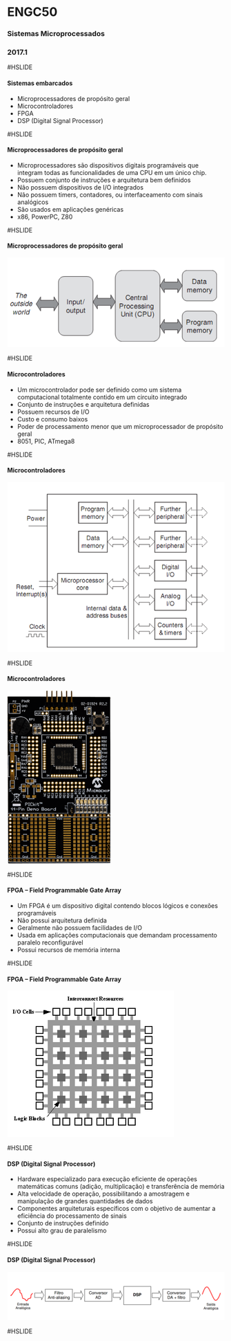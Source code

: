 
# ENGC50

### Sistemas Microprocessados

### 2017.1

#HSLIDE

#### Sistemas embarcados

- Microprocessadores de propósito geral
- Microcontroladores
- FPGA
- DSP (Digital Signal Processor)

#HSLIDE

#### Microprocessadores de propósito geral

- Microprocessadores são dispositivos digitais programáveis que integram todas as funcionalidades de uma CPU em um único chip.
- Possuem conjunto de instruções e arquitetura bem definidos
- Não possuem dispositivos de I/O integrados
- Não possuem timers, contadores, ou interfaceamento com sinais analógicos
- São usados em aplicações genéricas
- x86, PowerPC, Z80

#HSLIDE

#### Microprocessadores de propósito geral

![](images/microprocessor.png)

#HSLIDE

#### Microcontroladores

- Um microcontrolador pode ser definido como um sistema computacional totalmente contido em um circuito integrado
- Conjunto de instruções e arquitetura definidas
- Possuem recursos de I/O
- Custo e consumo baixos
- Poder de processamento menor que um microprocessador de propósito geral
- 8051, PIC, ATmega8

#HSLIDE

#### Microcontroladores

![](images/100000000000023B000001BDB26F66ED.png) 

#HSLIDE

#### Microcontroladores

<!--![](images/10000201000003A400000618DE1DA1BD.png  =600x) -->

<img src="images/10000201000003A400000618DE1DA1BD.png" alt="PIC" width="240" height="400"/>

#HSLIDE

#### FPGA – Field Programmable Gate Array

- Um FPGA é um dispositivo digital contendo blocos lógicos e conexões programáveis
- Não possui arquitetura definida
- Geralmente não possuem facilidades de I/O
- Usada em aplicações computacionais que demandam processamento paralelo reconfigurável
- Possui recursos de memória interna

#HSLIDE

#### FPGA – Field Programmable Gate Array

![](images/100000000000018200000152D70C8897.png) 

#HSLIDE

#### DSP (Digital Signal Processor)

- Hardware especializado para execução eficiente de operações matemáticas comuns  (adição, multiplicação) e transferência de memória 
- Alta velocidade de operação, possibilitando a amostragem e manipulação de grandes quantidades de dados 
- Componentes arquiteturais específicos com o objetivo de aumentar a eficiência do processamento de sinais
- Conjunto de instruções definido
- Possui alto grau de paralelismo

#HSLIDE

#### DSP (Digital Signal Processor)

![](images/100000000000050A000001200176FACA.png) 

#HSLIDE






